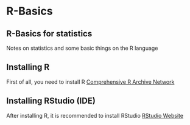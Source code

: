 # R-Basics

## R-Basics for statistics

Notes on statistics and some basic things on the R language  

## Installing R
First of all, you need to install R
[Comprehensive R Archive Network](https://cran.r-project.org/)

## Installing RStudio (IDE)
After installing R, it is recommended to install RStudio
[RStudio Website](https://www.rstudio.com/products/rstudio/download/)

